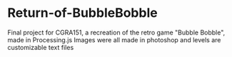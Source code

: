 # Return-of-BubbleBobble
Final project for CGRA151, a recreation of the retro game "Bubble Bobble", made in Processing.js
Images were all made in photoshop and levels are customizable text files

